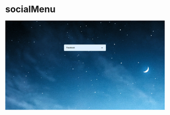 # socialMenu
![Menu](https://github.com/Jefersoncf/socialMenu/blob/main/Captura%20de%20tela%20de%202021-09-20%2007-08-15.png)
